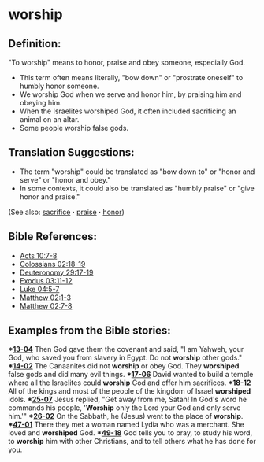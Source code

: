 # worship #

## Definition: ##

"To worship" means to honor, praise and obey someone, especially God.

* This term often means literally, "bow down" or "prostrate oneself" to humbly honor someone.
* We worship God when we serve and honor him, by praising him and obeying him.
* When the Israelites worshiped God, it often included sacrificing an animal on an altar. 
* Some people worship false gods.

## Translation Suggestions: ##

* The term "worship" could be translated as "bow down to" or "honor and serve" or "honor and obey."
* In some contexts, it could also be translated as "humbly praise" or "give honor and praise."
 
(See also: [sacrifice](../other/sacrifice.md) **·** [praise](../other/praise.md) **·** [honor](../other/honor.md))  

## Bible References: ##

* [Acts 10:7-8](https://door43.org/en/bible/notes/act/10/07)
* [Colossians 02:18-19](https://door43.org/en/bible/notes/col/02/18)
* [Deuteronomy 29:17-19](https://door43.org/en/bible/notes/deu/29/17)
* [Exodus 03:11-12](https://door43.org/en/bible/notes/exo/03/11)
* [Luke 04:5-7](https://door43.org/en/bible/notes/luk/04/05)
* [Matthew 02:1-3](https://door43.org/en/bible/notes/mat/02/01)
* [Matthew 02:7-8](https://door43.org/en/bible/notes/mat/02/07)

## Examples from the Bible stories: ##

  __*[13-04](https://door43.org/en/obs/notes/frames/13-04)__  Then God gave them the covenant and said, "I am Yahweh, your God, who saved you from slavery in Egypt. Do not __worship__ other gods."
  __*[14-02](https://door43.org/en/obs/notes/frames/14-02)__  The Canaanites did not __worship__ or obey God. They __worshiped__ false gods and did many evil things.
  __*[17-06](https://door43.org/en/obs/notes/frames/17-06)__  David wanted to build a temple where all the Israelites could __worship__ God and offer him sacrifices.
  __*[18-12](https://door43.org/en/obs/notes/frames/18-12)__  All of the kings and most of the people of the kingdom of Israel __worshiped__ idols.
  __*[25-07](https://door43.org/en/obs/notes/frames/25-07)__  Jesus replied, "Get away from me, Satan! In God's word he commands his people, '__Worship__ only the Lord your God and only serve him.'"
  __*[26-02](https://door43.org/en/obs/notes/frames/26-02)__  On the Sabbath, he (Jesus) went to the place of __worship__.
  __*[47-01](https://door43.org/en/obs/notes/frames/47-01)__  There they met a woman named Lydia who was a merchant. She loved and __worshiped__ God.
  __*[49-18](https://door43.org/en/obs/notes/frames/49-18)__  God tells you to pray, to study his word, to __worship__ him with other Christians, and to tell others what he has done for you. 



